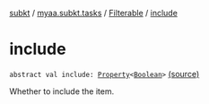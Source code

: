[subkt](../../index.md) / [myaa.subkt.tasks](../index.md) / [Filterable](index.md) / [include](./include.md)

# include

`abstract val include: `[`Property`](https://docs.gradle.org/current/javadoc/org/gradle/api/provider/Property.html)`<`[`Boolean`](https://kotlinlang.org/api/latest/jvm/stdlib/kotlin/-boolean/index.html)`>` [(source)](https://github.com/Myaamori/SubKt/blob/0.1.19/src/main/kotlin/myaa/subkt/tasks/muxtask.kt#L35)

Whether to include the item.

